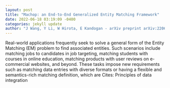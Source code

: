 ```yaml
--- 
layout: post 
title: "Machop: an End-to-End Generalized Entity Matching Framework" 
date: 2022-06-18 03:19:09 -0400 
categories: jekyll update 
author: "J Wang, Y Li, W Hirota, E Kandogan - arXiv preprint arXiv:2206.04853, 2022" 
--- 
```

Real-world applications frequently seek to solve a general form of the Entity Matching (EM) problem to find associated entities. Such scenarios include matching jobs to candidates in job targeting, matching students with courses in online education, matching products with user reviews on e-commercial websites, and beyond. These tasks impose new requirements such as matching data entries with diverse formats or having a flexible and semantics-rich matching definition, which are Cites: Principles of data integration